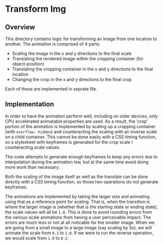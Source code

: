 # Transform Img

## Overview

This directory contains logic for transforming an image from one location to
another. The animation is comprised of 4 parts:

* Scaling the image in the x and y directions to the final scale
* Translating the rendered image within the cropping container (for
  object-position)
* Translating the cropping container in the x and y directions to the final
  location
* Changing the crop in the x and y directions to the final crop

Each of these are implemented in seprate file.

## Implementation

In order to have the animation perform well, including on older devices, only
CPU accelerated animatable properties are used. As a result, the 'crop' portion
of the animation is implemented by scaling up a cropping container (with 
`overflow: hidden`) and counteracting the scaling with an inverse scale on a
child container. This cannot be done easily with a CSS timing function, so a
stylesheet with keyframes is generated for the crop scale / counteracting scale
values.

The code attempts to generate enough keyframes to keep any errors due to
interpolation during the animation low, but at the same time avoid doing more
work than necessary.

Both the scaling of the image itself as well as the translate can be done
directly with a CSS timing function, so those two operations do not generate
keyframes.

The animations are implemented by taking the larger size and animating using
that as a reference point for scaling. That is, when the transition is where
the larger image is (whether that is the starting state or ending state), the
scale values will all be `1.0`. This is done to avoid rounding errors from
the various scale animations from having a user perceivable impact. The errors
are much less or not at all noticable for the smaller image. When we are going
from a small image to a large image (say scaling by 5x), we will animate the
scale from `0.2` to `1.0`. If we were to run the reverse operation, we would
scale from `1.0` to `0.2`.
